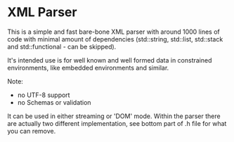 # XML Parser
This is a simple and fast bare-bone XML parser with around 1000 lines of code with minimal amount of dependencies (std::string, std::list, std::stack and std::functional - can be skipped).

It's intended use is for well known and well formed data in constrained environments, like embedded environments and similar.

Note:
- no UTF-8 support
- no Schemas or validation

It can be used in either streaming or 'DOM' mode.
Within the parser there are actually two different implementation, see bottom part of .h file for what you can remove.

